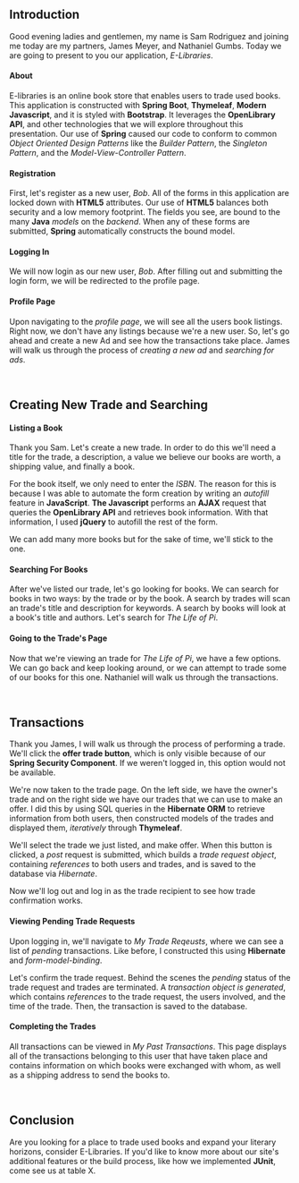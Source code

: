 ## Introduction

Good evening ladies and gentlemen, my name is Sam Rodriguez and joining me today are my partners, James Meyer, and 
Nathaniel Gumbs. Today we are going to present to you our application, *E-Libraries*. 

#### About

E-libraries is an online book store that enables users to trade used books. This application is constructed with **Spring
Boot**, **Thymeleaf**, **Modern Javascript**, and it is styled with **Bootstrap**. It leverages the **OpenLibrary API**,
and other technologies that we will explore throughout this presentation. Our use of **Spring** caused our code to
conform to common *Object Oriented Design Patterns* like the *Builder Pattern*, the *Singleton Pattern*, and the
*Model-View-Controller Pattern*. 

#### Registration

First, let's register as a new user, *Bob*. All of the forms in this application are locked down with **HTML5** attributes. Our 
use of **HTML5** balances both security and a low memory footprint. The fields you see, are bound to the many **Java**
*models* on the *backend*. When any of these forms are submitted, **Spring** automatically constructs the bound model.

#### Logging In

We will now login as our new user, *Bob*. After filling out and submitting the login form, we will be redirected to the 
profile page.

#### Profile Page

Upon navigating to the *profile page*, we will see all the users book listings. Right now, we don't have any listings 
because we're a new user. So, let's go ahead and create a new Ad and see how the transactions take place. James will
walk us through the process of *creating a new ad* and *searching for ads*.

<br>

## Creating New Trade and Searching

#### Listing a Book

Thank you Sam. Let's create a new trade. In order to do this we'll need a title for the trade, a description, a value we believe 
our books are worth, a shipping value, and finally a book. 

For the book itself, we only need to enter the *ISBN*. The reason for this is because I was able to automate the form
creation by writing an *autofill* feature in **JavaScript**. **The Javascript** performs an **AJAX** request that queries 
the **OpenLibrary API** and retrieves book information. With that information, I used **jQuery** to autofill the rest of 
the form.

We can add many more books but for the sake of time, we'll stick to the one. 

#### Searching For Books

After we've listed our trade, let's go looking for books. We can search for books in two ways: by the trade or by the book. A
search by trades will scan an trade's title and description for keywords. A search by books will look at a book's title and
authors. Let's search for *The Life of Pi*.

#### Going to the Trade's Page

Now that we're viewing an trade for *The Life of Pi*, we have a few options. We can go back and keep looking around, or we
can attempt to trade some of our books for this one. Nathaniel will walk us through the transactions.

<br>

## Transactions

Thank you James, I will walk us through the process of performing a trade. We'll click the **offer trade button**, 
which is only visible because of our **Spring Security Component**. If we weren't logged in, this
option would not be available. 

We're now taken to the trade page. On the left side, we have the owner's trade and on the right side we have our trades
that we can use to make an offer. I did this by using SQL queries in the **Hibernate ORM** to retrieve information from both
users, then constructed models of the trades and displayed them, *iteratively* through **Thymeleaf**.

We'll select the trade we just listed, and make offer. When this button is clicked, a *post* request is submitted, which builds 
a *trade request object*, containing *references* to both users and trades, and is saved to the database via *Hibernate*.

Now we'll log out and log in as the trade recipient to see how trade confirmation works.

#### Viewing Pending Trade Requests

Upon logging in, we'll navigate to *My Trade Reqeusts*, where we can see a list of *pending* transactions. Like before,
I constructed this using **Hibernate** and *form-model-binding*.

Let's confirm the trade request. Behind the scenes the *pending* status of the trade request and trades are terminated. A *transaction
object is generated*, which contains *references* to the trade request, the users involved, and the time of the trade. Then, 
the transaction is saved to the database.

#### Completing the Trades

All transactions can be viewed in *My Past Transactions*. This page displays all of the transactions belonging to this user
that have taken place and contains information on which books were exchanged with whom, as well as a shipping 
address to send the books to.

<br>

## Conclusion

Are you looking for a place to trade used books and expand your literary horizons, consider E-Libraries. If you'd like to know more about our site's additional features or the build process, like how we implemented **JUnit**, come see us at table X.
